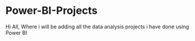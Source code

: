 # Power-BI-Projects
Hi All, Where i will be adding  all the data analysis projects i have done using Power BI
